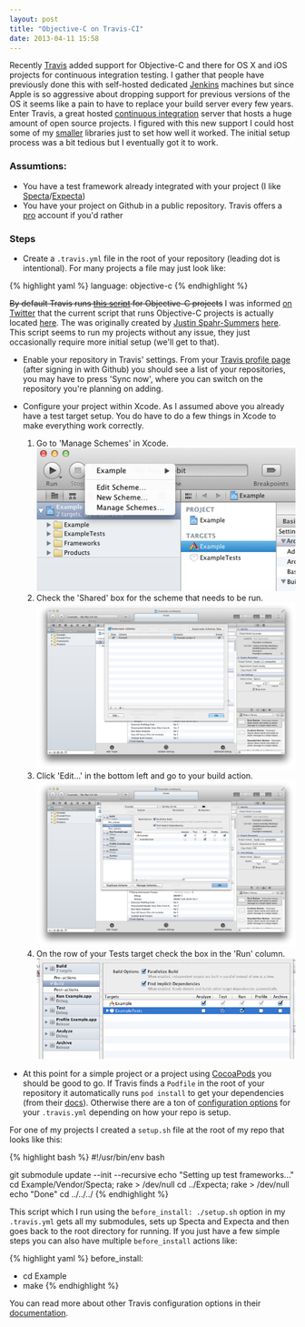 ```yaml
---
layout: post
title: "Objective-C on Travis-CI"
date: 2013-04-11 15:58
---
```


Recently [Travis](https://travis-ci.org/) added support for Objective-C and there for OS X and iOS projects for continuous integration testing. I gather that people have previously done this with self-hosted dedicated [Jenkins](http://jenkins-ci.org/) machines but since Apple is so aggressive about dropping support for previous versions of the OS it seems like a pain to have to replace your build server every few years. Enter Travis, a great hosted [continuous integration](http://en.wikipedia.org/wiki/Continuous_integration) server that hosts a huge amount of open source projects. I figured with this new support I could host some of my [smaller](https://github.com/Keithbsmiley/KSADNTwitterFormatter) libraries just to set how well it worked. The initial setup process was a bit tedious but I eventually got it to work.

### Assumtions:

+ You have a test framework already integrated with your project (I like [Specta](https://github.com/petejkim/specta)/[Expecta](https://github.com/petejkim/expecta))
+ You have your project on Github in a public repository. Travis offers a [pro](http://about.travis-ci.org/docs/user/travis-pro/) account if you'd rather

### Steps

- Create a `.travis.yml` file in the root of your repository (leading dot is intentional). For many projects a file may just look like:

{% highlight yaml %}
language: objective-c
{% endhighlight %}

<del>By default Travis runs [this script](https://gist.github.com/henrikhodne/73151fccea7af3201f63) for Objective-C projects</del> I was informed [on Twitter](https://twitter.com/henrikhodne/status/322665896806060032) that the current script that runs Objective-C projects is actually located [here](https://github.com/travis-ci/travis-cookbooks/blob/osx/ci_environment/travis_build_environment/files/default/ci_user/travis-utils/osx-cibuild.sh). The was originally created by [Justin Spahr-Summers](https://github.com/jspahrsummers) [here](https://github.com/jspahrsummers/objc-build-scripts). This script seems to run my projects without any issue, they just occasionally require more initial setup (we'll get to that).

- Enable your repository in Travis' settings. From your [Travis profile page](https://travis-ci.org/profile) (after signing in with Github) you should see a list of your repositories, you may have to press 'Sync now', where you can switch on the repository you're planning on adding.

- Configure your project within Xcode. As I assumed above you already have a test target setup. You do have to do a few things in Xcode to make everything work correctly.

  1. Go to 'Manage Schemes' in Xcode. ![Manage Schemes](/images/travis/manageschemes.png)
  2. Check the 'Shared' box for the scheme that needs to be run. ![Shared Scheme](/images/travis/shareschemes.png)
  3. Click 'Edit...' in the bottom left and go to your build action. ![Edit Scheme](/images/travis/editscheme.png)
  4. On the row of your Tests target check the box in the 'Run' column. ![Run Test](/images/travis/runtest.png)

- At this point for a simple project or a project using [CocoaPods](http://cocoapods.org/) you should be good to go. If Travis finds a `Podfile` in the root of your repository it automatically runs `pod install` to get your dependencies (from their [docs](http://about.travis-ci.org/docs/user/languages/objective-c/)). Otherwise there are a ton of [configuration options](http://about.travis-ci.org/docs/user/build-configuration/) for your `.travis.yml` depending on how your repo is setup.

For one of my projects I created a `setup.sh` file at the root of my repo that looks like this:

{% highlight bash %}
#!/usr/bin/env bash

git submodule update --init --recursive
echo "Setting up test frameworks..."
cd Example/Vendor/Specta; rake > /dev/null
cd ../Expecta; rake > /dev/null
echo "Done"
cd ../../../
{% endhighlight %}

This script which I run using the `before_install: ./setup.sh` option in my `.travis.yml` gets all my submodules, sets up Specta and Expecta and then goes back to the root directory for running. If you just have a few simple steps you can also have multiple `before_install` actions like:

{% highlight yaml %}
before_install:
  - cd Example
  - make
{% endhighlight %}

You can read more about other Travis configuration options in their [documentation](http://about.travis-ci.org/docs/user/build-configuration/).

